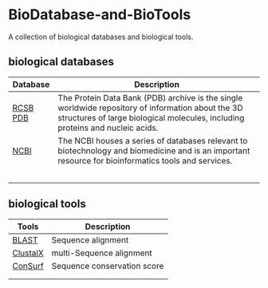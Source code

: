 # BioDatabase-and-BioTools
A collection of biological databases and biological tools.

## biological databases
| Database | Description |
| - | - |
| [RCSB PDB](http://www.rcsb.org/pdb/home/home.do) | The Protein Data Bank (PDB) archive is the single worldwide repository of information about the 3D structures of large biological molecules, including proteins and nucleic acids.  |
| [NCBI](https://www.ncbi.nlm.nih.gov) | The NCBI houses a series of databases relevant to biotechnology and biomedicine and is an important resource for bioinformatics tools and services.  |
| []() |  |
| []() |  |
| []() |  |
| []() |  |
| []() |  |

## biological tools
| Tools | Description |
| - | - |
| [BLAST]() | Sequence alignment |
| [ClustalX]() | multi-Sequence alignment |
| [ConSurf]() | Sequence conservation score |
| []() |  |
| []() |  |
